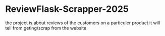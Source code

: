 # ReviewFlask-Scrapper-2025
the project is about reviews of the customers on a particuler product it will tell from geting/scrap from the website 
